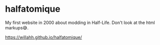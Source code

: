 # halfatomique
My first website in 2000 about modding in Half-Life.
Don't look at the html markups😅.

https://willahh.github.io/halfatomique/
